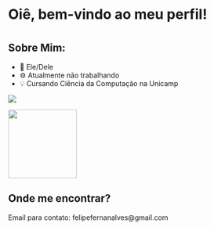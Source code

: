 <h1>Oiê, bem-vindo ao meu perfil!<h1>

<h2>Sobre Mim:</h2>
<ul>
  <li>🙂 Ele/Dele</li>
  <li>⚙ Atualmente não trabalhando</li>
  <li>💡 Cursando Ciência da Computação na Unicamp</li>
</ul>

<div>
  <a href="https://github.com/PatoDeSapatos">
    <p><img src="https://github-readme-stats.vercel.app/api?username=patodesapatos&show_icons=true&theme=dracula&rank_icon=github&hide_border=true&include_all_commits=true&text_title&locale=pt-br"/></p>
    <p><img style="height: 10em;" src="https://github-readme-stats.vercel.app/api/top-langs/?username=PatoDeSapatos&layout=donut&theme=dracula&hide_border=true&locale=pt-br"/></p>
  </a>
</div>

<div>
  <h2>Onde me encontrar?</h2>
  <p>Email para contato: felipefernanalves@gmail.com</p>
</div>
